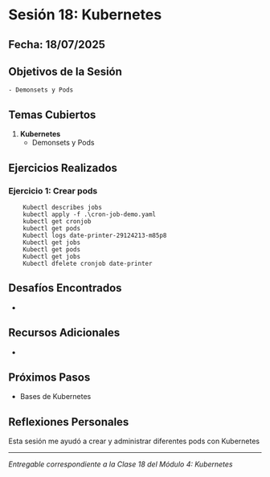 # Sesión 18: Kubernetes

## Fecha: 18/07/2025

## Objetivos de la Sesión

	- Demonsets y Pods

## Temas Cubiertos

1. **Kubernetes**
   - Demonsets y Pods

## Ejercicios Realizados

### Ejercicio 1: Crear pods

```kubernetes
	Kubectl describes jobs 
    kubectl apply -f .\cron-job-demo.yaml 
    kubectl get cronjob 
    kubectl get pods 
    Kubectl logs date-printer-29124213-m85p8 
    Kubectl get jobs 
    Kubectl get pods 
    Kubectl get jobs 
    Kubectl dfelete cronjob date-printer 
```
## Desafíos Encontrados

- 

## Recursos Adicionales

- 

## Próximos Pasos

- Bases de Kubernetes

## Reflexiones Personales

Esta sesión me ayudó a crear y administrar diferentes pods con Kubernetes

---

*Entregable correspondiente a la Clase 18 del Módulo 4: Kubernetes*